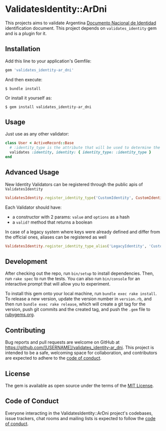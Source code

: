 # ValidatesIdentity::ArDni

This projects aims to validate Argentina [Documento Nacional de Identidad](https://es.wikipedia.org/wiki/Documento_nacional_de_identidad_(Argentina)) identification document.
This project depends on `validates_identity` gem and is a plugin for it.

## Installation

Add this line to your application's Gemfile:

```ruby
gem 'validates_identity-ar_dni'
```

And then execute:

    $ bundle install

Or install it yourself as:

    $ gem install validates_identity-ar_dni

## Usage

Just use as any other validator:

```ruby
class User < ActiveRecord::Base
  # :identity_type is the attribute that will be used to determine the identity type and is required
  validates :identity, identity: { identity_type: :identity_type }
end
```

## Advanced Usage

New Identity Validators can be registered through the public apis of `ValidatesIdentity`

```ruby
ValidatesIdentity.register_identity_type('CustomIdentity', CustomIdentityValidator)
```

Each Validator should have:

- a constructor with 2 params: `value` and `options` as a hash
- a `valid?` method that returns a boolean

In case of a legacy system where keys were already defined and differ from the official ones, aliases can be registered as well

```ruby
ValidatesIdentity.register_identity_type_alias('LegacyIdentity', 'CustomIdentity')
```

## Development

After checking out the repo, run `bin/setup` to install dependencies. Then, run `rake spec` to run the tests. You can also run `bin/console` for an interactive prompt that will allow you to experiment.

To install this gem onto your local machine, run `bundle exec rake install`. To release a new version, update the version number in `version.rb`, and then run `bundle exec rake release`, which will create a git tag for the version, push git commits and the created tag, and push the `.gem` file to [rubygems.org](https://rubygems.org).

## Contributing

Bug reports and pull requests are welcome on GitHub at https://github.com/[USERNAME]/validates_identity-ar_dni. This project is intended to be a safe, welcoming space for collaboration, and contributors are expected to adhere to the [code of conduct](https://github.com/[USERNAME]/validates_identity-ar_dni/blob/master/CODE_OF_CONDUCT.md).

## License

The gem is available as open source under the terms of the [MIT License](https://opensource.org/licenses/MIT).

## Code of Conduct

Everyone interacting in the ValidatesIdentity::ArDni project's codebases, issue trackers, chat rooms and mailing lists is expected to follow the [code of conduct](https://github.com/[USERNAME]/validates_identity-ar_dni/blob/master/CODE_OF_CONDUCT.md).
